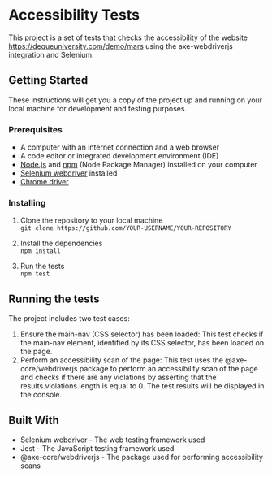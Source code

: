 # Accessibility Tests

This project is a set of tests that checks the accessibility of the website https://dequeuniversity.com/demo/mars using the axe-webdriverjs integration and Selenium.

## Getting Started

These instructions will get you a copy of the project up and running on your local machine for development and testing purposes.

### Prerequisites

- A computer with an internet connection and a web browser
- A code editor or integrated development environment (IDE)
- [Node.js](https://nodejs.org/) and [npm](https://www.npmjs.com/) (Node Package Manager) installed on your computer
- [Selenium webdriver](https://www.npmjs.com/package/selenium-webdriver) installed
- [Chrome driver](https://sites.google.com/chromium.org/driver/)

### Installing

1. Clone the repository to your local machine  
```git clone https://github.com/YOUR-USERNAME/YOUR-REPOSITORY```

2. Install the dependencies  
```npm install```

3. Run the tests  
```npm test```

## Running the tests
The project includes two test cases:

1. Ensure the main-nav (CSS selector) has been loaded: This test checks if the main-nav element, identified by its CSS selector, has been loaded on the page.
2. Perform an accessibility scan of the page: This test uses the @axe-core/webdriverjs package to perform an accessibility scan of the page and checks if there are any violations by asserting that the results.violations.length is equal to 0.
The test results will be displayed in the console.

## Built With
- Selenium webdriver - The web testing framework used
- Jest - The JavaScript testing framework used
- @axe-core/webdriverjs - The package used for performing accessibility scans

